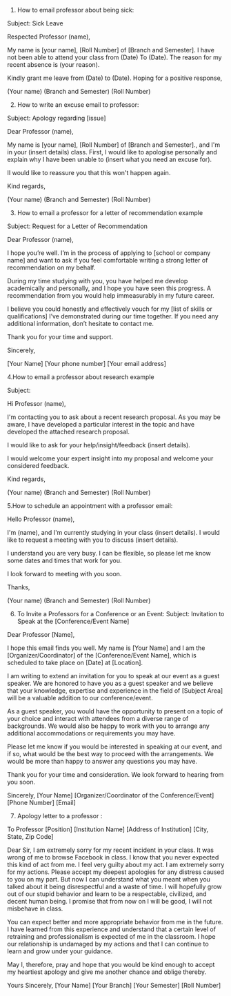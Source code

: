 1. How to email professor about being sick:

Subject: Sick Leave

Respected Professor (name), 

My name is [your name], [Roll Number] of [Branch and Semester].
I have not been able to attend your class from (Date) To (Date). The reason for my recent absence is (your reason).

Kindly grant me leave from (Date) to (Date).
Hoping for a positive response,

(Your name)
(Branch and Semester)
(Roll Number)

2. How to write an excuse email to professor:

Subject: Apology regarding [issue]

Dear Professor (name), 

My name is [your name], [Roll Number] of [Branch and Semester]., and I'm in your (insert details) class. First, I would like to apologise personally and explain why I have been unable to (insert what you need an excuse for). 

II would like to reassure you that this won't happen again. 

Kind regards, 

(Your name)
(Branch and Semester)
(Roll Number)

3. How to email a professor for a letter of recommendation example

Subject: Request for a Letter of Recommendation 

Dear Professor (name), 

I hope you’re well. I’m in the process of applying to [school or company name] and want to ask if you feel comfortable writing a strong letter of recommendation on my behalf.

During my time studying with you, you have helped me develop academically and personally, and I hope you have seen this progress. A recommendation from you would help immeasurably in my future career. 

I believe you could honestly and effectively vouch for my [list of skills or qualifications] I’ve demonstrated during our time together. If you need any additional information, don’t hesitate to contact me. 

Thank you for your time and support.

Sincerely,

[Your Name]
[Your phone number]
[Your email address]

4.How to email a professor about research example

Subject: 

Hi Professor (name), 

I'm contacting you to ask about a recent research proposal. As you may be aware, I have developed a particular interest in the topic and have developed the attached research proposal. 

I would like to ask for your help/insight/feedback (insert details). 

I would welcome your expert insight into my proposal and welcome your considered feedback. 

Kind regards, 

(Your name)
(Branch and Semester)
(Roll Number)

5.How to schedule an appointment with a professor email: 

Hello Professor (name), 

I'm (name), and I'm currently studying in your class (insert details). I would like to request a meeting with you to discuss (insert details). 

I understand you are very busy. I can be flexible, so please let me know some dates and times that work for you. 

I look forward to meeting with you soon. 

Thanks, 

(Your name)
(Branch and Semester)
(Roll Number)

6. To Invite a Professors for a Conference or an Event:
Subject: Invitation to Speak at the [Conference/Event Name]

Dear Professor [Name],

I hope this email finds you well. My name is [Your Name] and I am the [Organizer/Coordinator] of the [Conference/Event Name], which is scheduled to take place on [Date] at [Location].

I am writing to extend an invitation for you to speak at our event as a guest speaker. We are honored to have you as a guest speaker and we believe that your knowledge, expertise and experience in the field of [Subject Area] will be a valuable addition to our conference/event.

As a guest speaker, you would have the opportunity to present on a topic of your choice and interact with attendees from a diverse range of backgrounds. We would also be happy to work with you to arrange any additional accommodations or requirements you may have.

Please let me know if you would be interested in speaking at our event, and if so, what would be the best way to proceed with the arrangements. We would be more than happy to answer any questions you may have.

Thank you for your time and consideration. We look forward to hearing from you soon.

Sincerely,
[Your Name]
[Organizer/Coordinator of the Conference/Event]
[Phone Number]
[Email]

7. Apology letter to a professor :

To
Professor
[Position]
[Institution Name]
[Address of Institution]
[City, State, Zip Code]

Dear Sir,
I am extremely sorry for my recent incident in your class. It was wrong of me to browse Facebook in class. I know that you never expected this kind of act from me. I feel very guilty about my act. I am extremely sorry for my actions. Please accept my deepest apologies for any distress caused to you on my part. But now I can understand what you meant when you talked about it being disrespectful and a waste of time. I will hopefully grow out of our stupid behavior and learn to be a respectable, civilized, and decent human being. I promise that from now on I will be good, I will not misbehave in class.

You can expect better and more appropriate behavior from me in the future. I have learned from this experience and understand that a certain level of retraining and professionalism is expected of me in the classroom. I hope our relationship is undamaged by my actions and that I can continue to learn and grow under your guidance.

May I, therefore, pray and hope that you would be kind enough to accept my heartiest apology and give me another chance and oblige thereby.

Yours Sincerely,
[Your Name]
[Your Branch]
[Your Semester]
[Roll Number]
